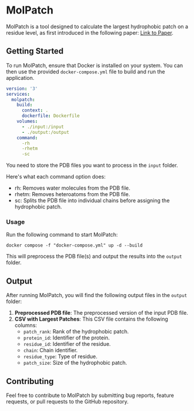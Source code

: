 # MolPatch

MolPatch is a tool designed to calculate the largest hydrophobic patch on a residue level, as first introduced in the following paper: [Link to Paper](https://arxiv.org/abs/2107.11837).

## Getting Started

To run MolPatch, ensure that Docker is installed on your system. You can then use the provided `docker-compose.yml` file to build and run the application.

```yaml
version: '3'
services:
  molpatch:
    build: 
      context: .
      dockerfile: Dockerfile
    volumes:
      - ./input:/input
      - ./output:/output
    command: 
      -rh
      -rhetm
      -sc
```

You need to store the PDB files you want to process in the `input` folder.

Here's what each command option does:

- rh: Removes water molecules from the PDB file.
- rhetm: Removes heteroatoms from the PDB file.
- sc: Splits the PDB file into individual chains before assigning the hydrophobic patch.

### Usage

Run the following command to start MolPatch:

```
docker compose -f "docker-compose.yml" up -d --build
```

This will preprocess the PDB file(s) and output the results into the `output` folder.

## Output

After running MolPatch, you will find the following output files in the `output` folder:

1. **Preprocessed PDB file**: The preprocessed version of the input PDB file.
2. **CSV with Largest Patches**: This CSV file contains the following columns:
   - `patch_rank`: Rank of the hydrophobic patch.
   - `protein_id`: Identifier of the protein.
   - `residue_id`: Identifier of the residue.
   - `chain`: Chain identifier.
   - `residue_type`: Type of residue.
   - `patch_size`: Size of the hydrophobic patch.

## Contributing

Feel free to contribute to MolPatch by submitting bug reports, feature requests, or pull requests to the GitHub repository.
